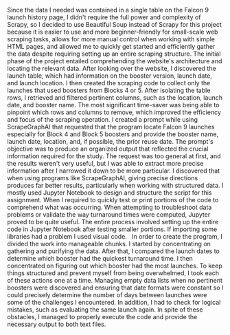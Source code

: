 Since the data I needed was contained in a single table on the Falcon 9 launch history page, I didn't require the full power and complexity of Scrapy, so I decided to use Beautiful Soup instead of Scrapy for this project because it is easier to use and more beginner-friendly for small-scale web scraping tasks, allows for more manual control when working with simple HTML pages, and allowed me to quickly get started and efficiently gather the data despite requiring setting up an entire scraping structure.
The initial phase of the project entailed comprehending the website's architecture and locating the relevant data. After looking over the website, I discovered the launch table, which had information on the booster version, launch date, and launch location. I then created the scraping code to collect only the launches that used boosters from Blocks 4 or 5.  After isolating the table rows, I retrieved and filtered pertinent columns, such as the location, launch date, and booster name. The most significant time-saver was being able to pinpoint which rows and columns to remove, which improved the efficiency and focus of the scraping operation.
I created a prompt while using ScrapeGraphAI that requested that the program locate Falcon 9 launches especially for Block 4 and Block 5 boosters and provide the booster name, launch date, location, and, if possible, the prior reuse date. The prompt's objective was to produce an organized output that reflected the crucial information required for the study. The request was too general at first, and the results weren't very useful, but I was able to extract more precise information after I narrowed it down to be more particular. I discovered that when using programs like ScrapeGraphAI, giving precise directions produces far better results, particularly when working with structured data.
I mostly used Jupyter Notebook to design and structure the script for this assignment. When I required to quickly test or print portions of the code to comprehend what was occurring. When attempting to troubleshoot data problems or validate the way turnaround times were computed, Jupyter proved to be quite useful. The entire process involved setting up the entire code in Jupyter Notebook after testing smaller portions. If importing some libraries had a problem I used visual code.  
In order to create the program, I divided the work into manageable chunks. I started by concentrating on gathering and purifying the data. After that, I compared the launch dates to determine which booster had the quickest turnaround time. I then concentrated on figuring out which booster had the most launches. To keep things structured and prevent myself from being overwhelmed, I took each of these actions one at a time. Managing empty data lists when no pertinent boosters were discovered and ensuring that date formats were constant so I could precisely determine the number of days between launches were some of the challenges I encountered. In addition, I had to check for logical mistakes, such as evaluating the same launch again. In spite of these obstacles, I managed to properly execute the code and provide the necessary output to both text files.
